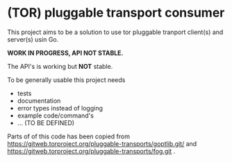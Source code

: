 # (TOR) pluggable transport consumer

This project aims to be a solution to use tor pluggable tranport client(s) and
server(s) usin Go.

**WORK IN PROGRESS, API NOT STABLE.**

The API's is working but **NOT** stable.

To be generally usable this project needs

* tests
* documentation
* error types instead of logging
* example code/command's
* ... (TO BE DEFINED)


Parts of of this code has been copied from
https://gitweb.torproject.org/pluggable-transports/goptlib.git/ and
https://gitweb.torproject.org/pluggable-transports/fog.git .






